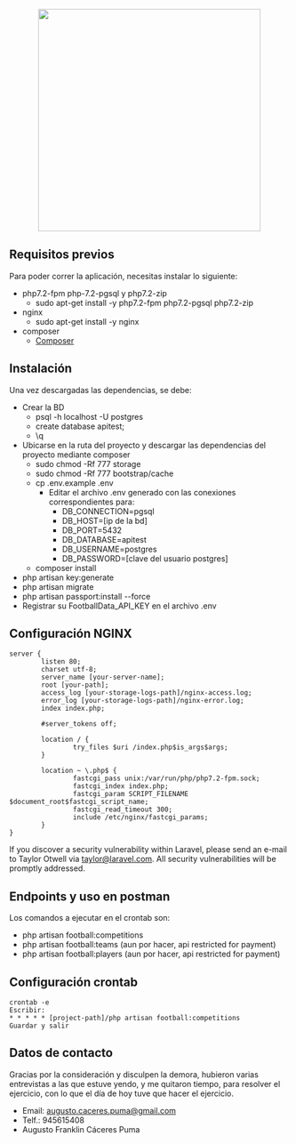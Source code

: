 <p align="center"><img src="https://res.cloudinary.com/dtfbvvkyp/image/upload/v1566331377/laravel-logolockup-cmyk-red.svg" width="400"></p>

## Requisitos previos

Para poder correr la aplicación, necesitas instalar lo siguiente:

- php7.2-fpm php-7.2-pgsql y php7.2-zip
    - sudo apt-get install -y php7.2-fpm php7.2-pgsql php7.2-zip
- nginx
    - sudo apt-get install -y nginx
- composer
    - [Composer](getcomposer.org)

## Instalación

Una vez descargadas las dependencias, se debe:

 - Crear la BD
    - psql -h localhost -U postgres
    - create database apitest;
    - \q
 - Ubicarse en la ruta del proyecto y descargar las dependencias del proyecto mediante composer
    - sudo chmod -Rf 777 storage
    - sudo chmod -Rf 777 bootstrap/cache
    - cp .env.example .env
        - Editar el archivo .env generado con las conexiones correspondientes para:
            - DB_CONNECTION=pgsql
            - DB_HOST=[ip de la bd]
            - DB_PORT=5432
            - DB_DATABASE=apitest
            - DB_USERNAME=postgres
            - DB_PASSWORD=[clave del usuario postgres]
    -  composer install
 - php artisan key:generate
 - php artisan migrate
 - php artisan passport:install --force
 - Registrar su FootballData_API_KEY en el archivo .env

## Configuración NGINX
```
server {
        listen 80;
        charset utf-8;
        server_name [your-server-name];
        root [your-path];
        access_log [your-storage-logs-path]/nginx-access.log;
        error_log [your-storage-logs-path]/nginx-error.log;
        index index.php;

        #server_tokens off;

        location / {
                try_files $uri /index.php$is_args$args;
        }

        location ~ \.php$ {
                fastcgi_pass unix:/var/run/php/php7.2-fpm.sock;
                fastcgi_index index.php;
                fastcgi_param SCRIPT_FILENAME $document_root$fastcgi_script_name;
                fastcgi_read_timeout 300;
                include /etc/nginx/fastcgi_params;
        }
}
```

If you discover a security vulnerability within Laravel, please send an e-mail to Taylor Otwell via [taylor@laravel.com](mailto:taylor@laravel.com). All security vulnerabilities will be promptly addressed.

## Endpoints y uso en postman

Los comandos a ejecutar en el crontab son:

-  php artisan football:competitions
-  php artisan football:teams (aun por hacer, api restricted for payment)
-  php artisan football:players (aun por hacer, api restricted for payment)


## Configuración crontab
```
crontab -e
Escribir:
* * * * * [project-path]/php artisan football:competitions
Guardar y salir 

```

## Datos de contacto

Gracias por la consideración y disculpen la demora, hubieron varias entrevistas a las que estuve yendo, y me quitaron tiempo, 
para resolver el ejercicio, con lo que el día de hoy tuve que hacer el ejercicio.
 - Email: augusto.caceres.puma@gmail.com
 - Telf.: 945615408
 - Augusto Franklin Cáceres Puma
